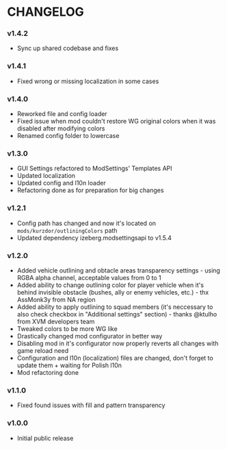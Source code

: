 # CHANGELOG

### v1.4.2

- Sync up shared codebase and fixes

### v1.4.1

- Fixed wrong or missing localization in some cases

### v1.4.0

- Reworked file and config loader
- Fixed issue when mod couldn't restore WG original colors when it was disabled after modifying colors
- Renamed config folder to lowercase

### v1.3.0

- GUI Settings refactored to ModSettings' Templates API
- Updated localization
- Updated config and l10n loader
- Refactoring done as for preparation for big changes

### v1.2.1

- Config path has changed and now it's located on `mods/kurzdor/outliningColors` path
- Updated dependency izeberg.modsettingsapi to v1.5.4

### v1.2.0

- Added vehicle outlining and obtacle areas transparency settings - using RGBA alpha channel, acceptable values from 0 to 1
- Added ability to change outlining color for player vehicle when it's behind invisible obstacle (bushes, ally or enemy vehicles, etc.) - thx AssMonk3y from NA region
- Added ability to apply outlining to squad members (it's neccessary to also check checkbox in "Additional settings" section) - thanks @ktulho from XVM developers team
- Tweaked colors to be more WG like
- Drastically changed mod configurator in better way
- Disabling mod in it's configurator now properly reverts all changes with game reload need
- Configuration and l10n (localization) files are changed, don't forget to update them + waiting for Polish l10n
- Mod refactoring done

### v1.1.0

- Fixed found issues with fill and pattern transparency

### v1.0.0

- Initial public release
